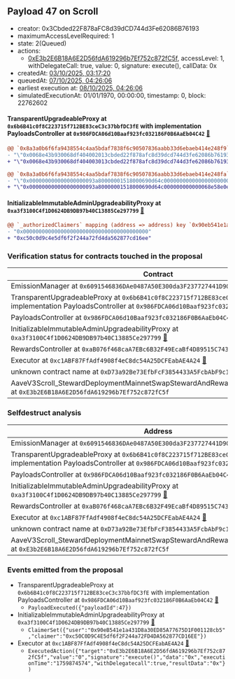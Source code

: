 ## Payload 47 on Scroll

- creator: 0x3Cbded22F878aFC8d39dCD744d3Fe62086B76193
- maximumAccessLevelRequired: 1
- state: 2(Queued)
- actions:
  - [0xE3b2E6B18A6E2D56fdA619296b7Ef752c872fC5f](https://scrollscan.com/address/0xE3b2E6B18A6E2D56fdA619296b7Ef752c872fC5f), accessLevel: 1, withDelegateCall: true, value: 0, signature: execute(), callData: 0x
- createdAt: [03/10/2025, 03:17:20](https://scrollscan.com/tx/0x0c74a4e9d3de25e4e9a4ca07af6532cb4c7b6cbf9d4567153e9ef66f1d6fef07)
- queuedAt: [07/10/2025, 04:26:06](https://scrollscan.com/tx/0xd34444ef45a31e0c4d15960fedaa4a7f7d72ff0e228209363046b91ec6d1dc9f)
- earliest execution at: [08/10/2025, 04:26:06](https://www.epochconverter.com/countdown?q=1759897566)
- simulatedExecutionAt: 01/01/1970, 00:00:00, timestamp: 0, block: 22762602
#### TransparentUpgradeableProxy at `0x6b6B41c0f8C223715f712BE83ceC3c37bbfDC3fE` with implementation PayloadsController at `0x986FDCA06d10Baaf923fc032186F0B6AaEb04C42` [:ghost:](https://github.com/bgd-labs/aave-address-book  "GovernanceV3Scroll.PAYLOADS_CONTROLLER")

```diff
@@ `0x8a3a0b6f6fa9438554c4aa5bdaf7838f6c90507836aabb33d6ebaeb414e248f9` raw  @@
- "\"0x0068e43b930068df404002013cbded22f878afc8d39dcd744d3fe62086b76193\""
+ "\"0x0068e43b930068df404003013cbded22f878afc8d39dcd744d3fe62086b76193\""

@@ `0x8a3a0b6f6fa9438554c4aa5bdaf7838f6c90507836aabb33d6ebaeb414e248fa` raw  @@
- "\"0x000000000000000000093a80000001518000690d64c000000000000000000000\""
+ "\"0x000000000000000000093a80000001518000690d64c000000000000068e58e0e\""

```
#### InitializableImmutableAdminUpgradeabilityProxy at `0xa3f3100C4f1D0624DB9DB97b40C13885Ce297799` [:ghost:](https://github.com/bgd-labs/aave-address-book  "AaveV3Scroll.DEFAULT_INCENTIVES_CONTROLLER")

```diff
@@ `_authorizedClaimers` mapping (address => address) key `0x90eb541e1a431d8a30ed85a77675d1f001128cb5` @@
- "0x0000000000000000000000000000000000000000"
+ "0xc50c0d9c4e5df6f2f244a72fd4da562877cd16ee"

```
### Verification status for contracts touched in the proposal

| Contract | Status |
|---------|------------|
| EmissionManager at `0x6091546836DAe0487A50E300da3F237727441D90` [:ghost:](https://github.com/bgd-labs/aave-address-book  "AaveV3Scroll.EMISSION_MANAGER") | Contract |
| TransparentUpgradeableProxy at `0x6b6B41c0f8C223715f712BE83ceC3c37bbfDC3fE` with implementation PayloadsController at `0x986FDCA06d10Baaf923fc032186F0B6AaEb04C42` [:ghost:](https://github.com/bgd-labs/aave-address-book  "GovernanceV3Scroll.PAYLOADS_CONTROLLER") | Contract |
| PayloadsController at `0x986FDCA06d10Baaf923fc032186F0B6AaEb04C42` | Contract |
| InitializableImmutableAdminUpgradeabilityProxy at `0xa3f3100C4f1D0624DB9DB97b40C13885Ce297799` [:ghost:](https://github.com/bgd-labs/aave-address-book  "AaveV3Scroll.DEFAULT_INCENTIVES_CONTROLLER") | Contract |
| RewardsController at `0xaB076f468caA7EBc6B32F49EcaBf4D89515C743A` | Contract |
| Executor at `0xc1ABF87FfAdf4908f4eC8dc54A25DCFEabAE4A24` [:ghost:](https://github.com/bgd-labs/aave-address-book  "AaveV3Scroll.ACL_ADMIN") | Contract |
| unknown contract name at `0xD73a92Be73EfbFcF3854433A5FcbAbF9c1316073` | EOA |
| AaveV3Scroll_StewardDeploymentMainnetSwapStewardAndRewardsSteward_20250821 at `0xE3b2E6B18A6E2D56fdA619296b7Ef752c872fC5f` | Contract |

### Selfdestruct analysis

| Address | Result |
|---------|------------|
| EmissionManager at `0x6091546836DAe0487A50E300da3F237727441D90` [:ghost:](https://github.com/bgd-labs/aave-address-book  "AaveV3Scroll.EMISSION_MANAGER") | Safe |
| TransparentUpgradeableProxy at `0x6b6B41c0f8C223715f712BE83ceC3c37bbfDC3fE` with implementation PayloadsController at `0x986FDCA06d10Baaf923fc032186F0B6AaEb04C42` [:ghost:](https://github.com/bgd-labs/aave-address-book  "GovernanceV3Scroll.PAYLOADS_CONTROLLER") | DelegateCall |
| PayloadsController at `0x986FDCA06d10Baaf923fc032186F0B6AaEb04C42` | Safe |
| InitializableImmutableAdminUpgradeabilityProxy at `0xa3f3100C4f1D0624DB9DB97b40C13885Ce297799` [:ghost:](https://github.com/bgd-labs/aave-address-book  "AaveV3Scroll.DEFAULT_INCENTIVES_CONTROLLER") | DelegateCall |
| RewardsController at `0xaB076f468caA7EBc6B32F49EcaBf4D89515C743A` | Safe |
| Executor at `0xc1ABF87FfAdf4908f4eC8dc54A25DCFEabAE4A24` [:ghost:](https://github.com/bgd-labs/aave-address-book  "AaveV3Scroll.ACL_ADMIN") | DelegateCall |
| unknown contract name at `0xD73a92Be73EfbFcF3854433A5FcbAbF9c1316073` | EOA |
| AaveV3Scroll_StewardDeploymentMainnetSwapStewardAndRewardsSteward_20250821 at `0xE3b2E6B18A6E2D56fdA619296b7Ef752c872fC5f` | Safe |

### Events emitted from the proposal

- TransparentUpgradeableProxy at `0x6b6B41c0f8C223715f712BE83ceC3c37bbfDC3fE` with implementation PayloadsController at `0x986FDCA06d10Baaf923fc032186F0B6AaEb04C42` [:ghost:](https://github.com/bgd-labs/aave-address-book  "GovernanceV3Scroll.PAYLOADS_CONTROLLER")
  - `PayloadExecuted({"payloadId":47})`
- InitializableImmutableAdminUpgradeabilityProxy at `0xa3f3100C4f1D0624DB9DB97b40C13885Ce297799` [:ghost:](https://github.com/bgd-labs/aave-address-book  "AaveV3Scroll.DEFAULT_INCENTIVES_CONTROLLER")
  - `ClaimerSet({"user":"0x90eB541e1a431D8a30ED85A77675D1F001128cb5","claimer":"0xc50C0D9C4E5df6f2F244a72FD4DA562877CD16EE"})`
- Executor at `0xc1ABF87FfAdf4908f4eC8dc54A25DCFEabAE4A24` [:ghost:](https://github.com/bgd-labs/aave-address-book  "AaveV3Scroll.ACL_ADMIN")
  - `ExecutedAction({"target":"0xE3b2E6B18A6E2D56fdA619296b7Ef752c872fC5f","value":"0","signature":"execute()","data":"0x","executionTime":"1759874574","withDelegatecall":true,"resultData":"0x"})`
